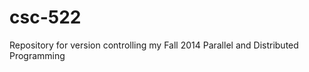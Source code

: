 csc-522
=======

Repository for version controlling my Fall 2014 Parallel and Distributed Programming
